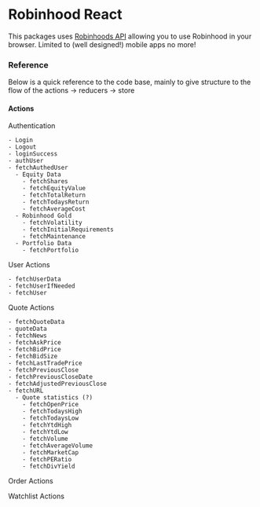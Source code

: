 # Robinhood React

This packages uses [Robinhoods API](https://github.com/sanko/Robinhood) allowing you to use Robinhood in your browser. Limited to (well designed!) mobile apps no more!

### Reference

Below is a quick reference to the code base, mainly to give structure to the flow of the actions -> reducers -> store

#### Actions

Authentication
```
- Login
- Logout
- loginSuccess
- authUser
- fetchAuthedUser
  - Equity Data
    - fetchShares
    - fetchEquityValue
    - fetchTotalReturn
    - fetchTodaysReturn
    - fetchAverageCost
  - Robinhood Gold
    - fetchVolatility
    - fetchInitialRequirements
    - fetchMaintenance
  - Portfolio Data
    - fetchPortfolio
```

User Actions
```
- fetchUserData
- fetchUserIfNeeded
- fetchUser
```

Quote Actions
```
- fetchQuoteData
- quoteData
- fetchNews
- fetchAskPrice
- fetchBidPrice
- fetchBidSize
- fetchLastTradePrice
- fetchPreviousClose
- fetchPreviousCloseDate
- fetchAdjustedPreviousClose
- fetchURL
  - Quote statistics (?)
    - fetchOpenPrice
    - fetchTodaysHigh
    - fetchTodaysLow
    - fetchYtdHigh
    - fetchYtdLow
    - fetchVolume
    - fetchAverageVolume
    - fetchMarketCap
    - fetchPERatio
    - fetchDivYield
```

Order Actions

Watchlist Actions
